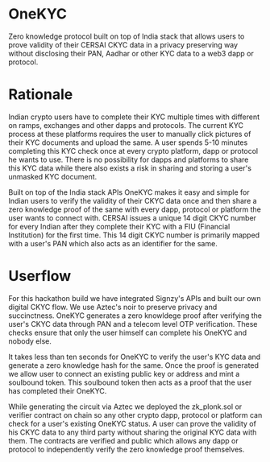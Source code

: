 # OneKYC
Zero knowledge protocol built on top of India stack that allows users to prove validity of their CERSAI CKYC data in a privacy preserving way without disclosing their PAN, Aadhar or other KYC data to a web3 dapp or protocol. 

# Rationale

Indian crypto users have to complete their KYC multiple times with different on ramps, exchanges and other dapps and protocols. The current KYC process at these platforms requires the user to manually click pictures of their KYC documents and upload the same. A user spends 5-10 minutes completing this KYC check once at every crypto platform, dapp or protocol he wants to use. There is no possibility for dapps and platforms to share this KYC data while there also exists a risk in sharing and storing a user's unmasked KYC document. 

Built on top of the India stack APIs OneKYC makes it easy and simple for Indian users to verify the validity of their CKYC data once and then share a zero knowledge proof of the same with every dapp, protocol or platform the user wants to connect with. CERSAI issues a unique 14 digit CKYC number for every Indian after they complete their KYC with a FIU (Financial Institution) for the first time. This 14 digit CKYC number is primarily mapped with a user's PAN which also acts as an identifier for the same.

# Userflow

For this hackathon build we have integrated Signzy's APIs and built our own digital CKYC flow. We use Aztec's noir to preserve privacy and succinctness. OneKYC generates a zero knowldege proof after verifying the user's CKYC data through PAN and a telecom level OTP verification. These checks ensure that only the user himself can complete his OneKYC and nobody else.

It takes less than ten seconds for OneKYC to verify the user's KYC data and generate a zero knowledge hash for the same. Once the proof is generated we allow user to connect an existing public key or address and mint a soulbound token. This soulbound token then acts as a proof that the user has completed their OneKYC. 

While generating the circuit via Aztec we deployed the zk_plonk.sol or verifier contract on chain so any other crypto dapp, protocol or platform can check for a user's existing OneKYC status. A user can prove the validity of his CKYC data to any third party without sharing the original KYC data with them. The contracts are verified and public which allows any dapp or protocol to independently verify the zero knowledge proof themselves.
